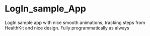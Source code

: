 # LogIn_sample_App
LogIn sample app with nice smooth animations, tracking steps from HealthKit and nice design. Fully programmatically as always 
